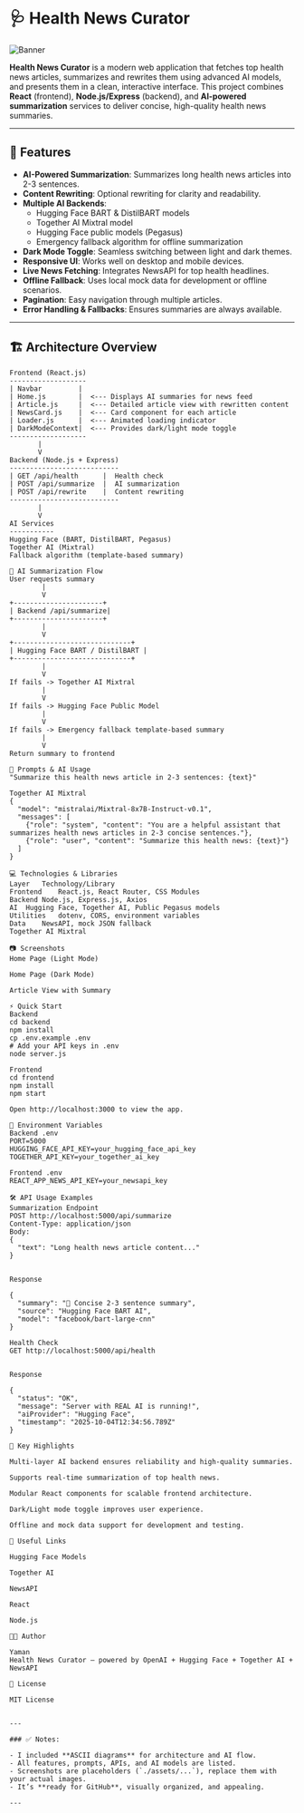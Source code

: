 # 🩺 Health News Curator

![Banner](./assets/banner.png)

**Health News Curator** is a modern web application that fetches top health news articles, summarizes and rewrites them using advanced AI models, and presents them in a clean, interactive interface. This project combines **React** (frontend), **Node.js/Express** (backend), and **AI-powered summarization** services to deliver concise, high-quality health news summaries.

---

## 🚀 Features

- **AI-Powered Summarization**: Summarizes long health news articles into 2-3 sentences.  
- **Content Rewriting**: Optional rewriting for clarity and readability.  
- **Multiple AI Backends**: 
  - Hugging Face BART & DistilBART models  
  - Together AI Mixtral model  
  - Hugging Face public models (Pegasus)  
  - Emergency fallback algorithm for offline summarization  
- **Dark Mode Toggle**: Seamless switching between light and dark themes.  
- **Responsive UI**: Works well on desktop and mobile devices.  
- **Live News Fetching**: Integrates NewsAPI for top health headlines.  
- **Offline Fallback**: Uses local mock data for development or offline scenarios.  
- **Pagination**: Easy navigation through multiple articles.  
- **Error Handling & Fallbacks**: Ensures summaries are always available.

---

## 🏗 Architecture Overview

```text
Frontend (React.js)
-------------------
| Navbar         |
| Home.js        |  <--- Displays AI summaries for news feed
| Article.js     |  <--- Detailed article view with rewritten content
| NewsCard.js    |  <--- Card component for each article
| Loader.js      |  <--- Animated loading indicator
| DarkModeContext|  <--- Provides dark/light mode toggle
-------------------
       |
       V
Backend (Node.js + Express)
---------------------------
| GET /api/health      |  Health check
| POST /api/summarize  |  AI summarization
| POST /api/rewrite    |  Content rewriting
---------------------------
       |
       V
AI Services
-----------
Hugging Face (BART, DistilBART, Pegasus)
Together AI (Mixtral)
Fallback algorithm (template-based summary)

🔄 AI Summarization Flow
User requests summary
        |
        V
+----------------------+
| Backend /api/summarize|
+----------------------+
        |
        V
+-----------------------------+
| Hugging Face BART / DistilBART |
+-----------------------------+
        |
        V
If fails -> Together AI Mixtral
        |
        V
If fails -> Hugging Face Public Model
        |
        V
If fails -> Emergency fallback template-based summary
        |
        V
Return summary to frontend

🧠 Prompts & AI Usage
"Summarize this health news article in 2-3 sentences: {text}"

Together AI Mixtral
{
  "model": "mistralai/Mixtral-8x7B-Instruct-v0.1",
  "messages": [
    {"role": "system", "content": "You are a helpful assistant that summarizes health news articles in 2-3 concise sentences."},
    {"role": "user", "content": "Summarize this health news: {text}"}
  ]
}

💻 Technologies & Libraries
Layer	Technology/Library
Frontend	React.js, React Router, CSS Modules
Backend	Node.js, Express.js, Axios
AI	Hugging Face, Together AI, Public Pegasus models
Utilities	dotenv, CORS, environment variables
Data	NewsAPI, mock JSON fallback
Together AI Mixtral

📷 Screenshots
Home Page (Light Mode)

Home Page (Dark Mode)

Article View with Summary

⚡ Quick Start
Backend
cd backend
npm install
cp .env.example .env
# Add your API keys in .env
node server.js

Frontend
cd frontend
npm install
npm start

Open http://localhost:3000 to view the app.

🔑 Environment Variables
Backend .env
PORT=5000
HUGGING_FACE_API_KEY=your_hugging_face_api_key
TOGETHER_API_KEY=your_together_ai_key

Frontend .env
REACT_APP_NEWS_API_KEY=your_newsapi_key

🛠 API Usage Examples
Summarization Endpoint
POST http://localhost:5000/api/summarize
Content-Type: application/json
Body:
{
  "text": "Long health news article content..."
}


Response

{
  "summary": "📰 Concise 2-3 sentence summary",
  "source": "Hugging Face BART AI",
  "model": "facebook/bart-large-cnn"
}

Health Check
GET http://localhost:5000/api/health


Response

{
  "status": "OK",
  "message": "Server with REAL AI is running!",
  "aiProvider": "Hugging Face",
  "timestamp": "2025-10-04T12:34:56.789Z"
}

🎯 Key Highlights

Multi-layer AI backend ensures reliability and high-quality summaries.

Supports real-time summarization of top health news.

Modular React components for scalable frontend architecture.

Dark/Light mode toggle improves user experience.

Offline and mock data support for development and testing.

🔗 Useful Links

Hugging Face Models

Together AI

NewsAPI

React

Node.js

👨‍💻 Author

Yaman
Health News Curator – powered by OpenAI + Hugging Face + Together AI + NewsAPI

📄 License

MIT License


---

### ✅ Notes:

- I included **ASCII diagrams** for architecture and AI flow.  
- All features, prompts, APIs, and AI models are listed.  
- Screenshots are placeholders (`./assets/...`), replace them with your actual images.  
- It’s **ready for GitHub**, visually organized, and appealing.  

---
